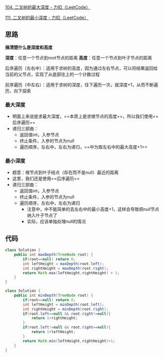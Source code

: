 
[104. 二叉树的最大深度 - 力扣（LeetCode）](https://leetcode.cn/problems/maximum-depth-of-binary-tree/description/)

[111. 二叉树的最小深度 - 力扣（LeetCode）](https://leetcode.cn/problems/minimum-depth-of-binary-tree/)

## 思路

**搞清楚什么是深度和高度**

**深度**：任意一个节点到root节点的距离
**高度**：任意一个节点到叶子节点的距离

后序遍历（左右中）：适用于求树的高度，因为通过左右节点，可以将结果返回给当前的父节点，实现了从底部往上的一个计数过程

前序遍历（中左右）：适用于求树的深度，往下遍历一次，就深度+1，从而不断遍历，向下探索

### 最大深度

- 明面上来说是求最大深度，==本质上是求根节点的高度==，所以我们使用==后序遍历==
- 递归三部曲：
	- 返回值int，入参节点
	- 终止条件，入参的节点为null
	- 遍历顺序，左右中，左右为递归，==中为取左右中的最大高度+1==

### 最小深度

- 题意：根节点到叶子结点（存在而不是null）最近的距离
- 这里，我们还是使用==后序遍历==
- 递归三部曲：
	- 返回值int，入参节点
	- 终止条件，入参的节点为null
	- 遍历顺序，左右中，左右为递归
		- 注意中，中不能简单的去左右中的最小高度+1，这样会导致把null节点纳入叶子节点了
		- 实际，应该单独处理null的情况
## 代码

```java
class Solution {
    public int maxDepth(TreeNode root) {
        if(root==null) return 0;
        int leftHeight = maxDepth(root.left);
        int rightHeight = maxDepth(root.right);
        return Math.max(leftHeight,rightHeight) + 1;
    }
}
```

```java
class Solution {
    public int minDepth(TreeNode root) {
        if(root==null) return 0;
        int leftHeight = minDepth(root.left);
        int rightHeight = minDepth(root.right);
        if(root.left==null && root.right!=null){
            return 1+rightHeight;
        }
        if(root.left!=null && root.right==null){
            return 1+leftHeight;
        }
        return Math.min(leftHeight,rightHeight)+1;
    }
}
```